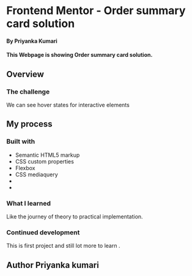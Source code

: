 # Frontend Mentor - Order summary card solution
#### By Priyanka Kumari

#### This Webpage is showing   Order summary card solution.





## Overview

### The challenge

We can see hover states for interactive elements




## My process

### Built with

- Semantic HTML5 markup
- CSS custom properties
- Flexbox
- CSS mediaquery
- 
- 
### What I learned

Like the journey of theory to practical implementation.


### Continued development
 This is first project and still lot more to learn .


## Author Priyanka kumari

